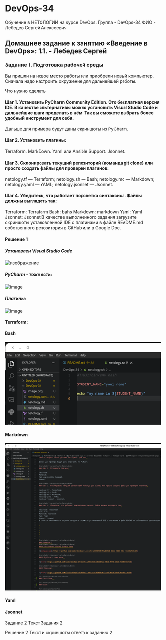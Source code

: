 # DevOps-34
Обучение в НЕТОЛОГИИ на курсе DevOps. Группа - DevOps-34 ФИО - Лебедев Сергей Алексеевич


## Домашнее задание к занятию «Введение в DevOps»: 1.1. - Лебедев Сергей

### Задание 1. Подготовка рабочей среды
Вы пришли на новое место работы или приобрели новый компьютер. Сначала надо настроить окружение для дальнейшей работы.

Что нужно сделать

#### Шаг 1. Установить PyCharm Community Edition. Это бесплатная версия IDE. В качестве альтернативы можно установить Visual Studio Code и дальнейшие шаги проделать в нём. Так вы сможете выбрать более удобный инструмент для себя.

Дальше для примера будут даны скриншоты из PyCharm.

#### Шаг 2. Установить плагины:

Terraform.
MarkDown.
Yaml или Ansible Support.
Jsonnet.

#### Шаг 3. Склонировать текущий репозиторий (команда git clone) или просто создать файлы для проверки плагинов:

netology.tf — Terraform;
netology.sh — Bash;
netology.md — Markdown;
netology.yaml — YAML;
netology.jsonnet — Jsonnet.

#### Шаг 4. Убедитесь, что работает подсветка синтаксиса. Файлы должны выглядеть так:

Terraform: Terraform
Bash: bahs
Markdown: markdown
Yaml: Yaml
Jsonnet: Jsonnet
В качестве выполненного задания загрузите скриншоты установленной IDE с плагинами в файле README.md собственного репозитория в GitHub или в Google Doc.








#### Решение 1
##### Установлен Visual Studio Code

![изображение](https://github.com/li1s/DevOps-34/assets/26691938/f7a039b0-1d1b-4dd5-93be-43db82fd3cb9)

##### PyCharm - тоже есть: 

![image](https://github.com/li1s/DevOps-34/assets/26691938/d51b67aa-78cd-4f48-b5a5-7b60d97e14eb)

##### Плагины: 

![image](https://github.com/li1s/DevOps-34/assets/26691938/ef0de702-138a-4bc4-be3a-437dbc7709a4)

#### Terraform: 

#### Bash
![Alt text](image-1.png)
#### Markdown
![Alt text](image.png)
#### Yaml

#### Jsonnet 
Задание 2
Текст Задания 2

Решение 2
Текст и скриншоты ответа к заданию 2


